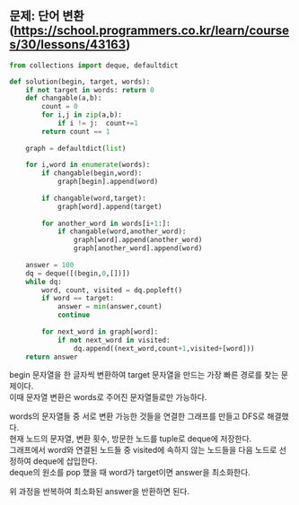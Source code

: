 ## 문제: 단어 변환 (https://school.programmers.co.kr/learn/courses/30/lessons/43163)
```python
from collections import deque, defaultdict

def solution(begin, target, words):
    if not target in words: return 0
    def changable(a,b):
        count = 0
        for i,j in zip(a,b):
            if i != j:  count+=1
        return count == 1
    
    graph = defaultdict(list)
    
    for i,word in enumerate(words):
        if changable(begin,word):
            graph[begin].append(word)
            
        if changable(word,target):
            graph[word].append(target)
            
        for another_word in words[i+1:]:
            if changable(word,another_word):
                graph[word].append(another_word)
                graph[another_word].append(word)
        
    answer = 100
    dq = deque([(begin,0,[])])
    while dq:
        word, count, visited = dq.popleft()
        if word == target:
            answer = min(answer,count)
            continue
        
        for next_word in graph[word]:
            if not next_word in visited:
                dq.append((next_word,count+1,visited+[word]))
    return answer
```
begin 문자열을 한 글자씩 변환하여 target 문자열을 만드는 가장 빠른 경로를 찾는 문제이다.  
이때 문자열 변환은 words로 주어진 문자열들로만 가능하다.  

words의 문자열들 중 서로 변환 가능한 것들을 연결한 그래프를 만들고 DFS로 해결했다.  
현재 노드의 문자열, 변환 횟수, 방문한 노드를 tuple로 deque에 저장한다.  
그래프에서 word와 연결된 노드들 중 visited에 속하지 않는 노드들을 다음 노드로 선정하여 deque에 삽입한다.  
deque의 원소를 pop 했을 때 word가 target이면 answer을 최소화한다.  

위 과정을 반복하여 최소화된 answer을 반환하면 된다.  
